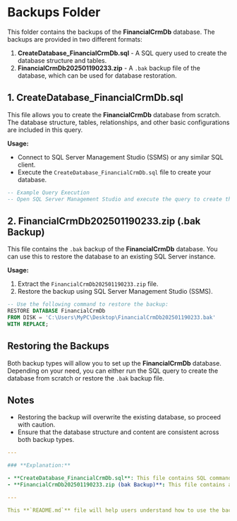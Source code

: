 # **Backups Folder**

This folder contains the backups of the **FinancialCrmDb** database. The backups are provided in two different formats:

1. **CreateDatabase_FinancialCrmDb.sql** - A SQL query used to create the database structure and tables.
2. **FinancialCrmDb202501190233.zip** - A `.bak` backup file of the database, which can be used for database restoration.

## 1. **CreateDatabase_FinancialCrmDb.sql**

This file allows you to create the **FinancialCrmDb** database from scratch. The database structure, tables, relationships, and other basic configurations are included in this query.

**Usage:**

- Connect to SQL Server Management Studio (SSMS) or any similar SQL client.
- Execute the `CreateDatabase_FinancialCrmDb.sql` file to create your database.

```sql
-- Example Query Execution
-- Open SQL Server Management Studio and execute the query to create the database
```



## 2. **FinancialCrmDb202501190233.zip (.bak Backup)**

This file contains the `.bak` backup of the **FinancialCrmDb** database. You can use this to restore the database to an existing SQL Server instance.

**Usage:**

1. Extract the `FinancialCrmDb202501190233.zip` file.
2. Restore the backup using SQL Server Management Studio (SSMS).

```sql
-- Use the following command to restore the backup:
RESTORE DATABASE FinancialCrmDb
FROM DISK = 'C:\Users\MyPC\Desktop\FinancialCrmDb202501190233.bak'
WITH REPLACE;

```



## Restoring the Backups

Both backup types will allow you to set up the **FinancialCrmDb** database. Depending on your need, you can either run the SQL query to create the database from scratch or restore the `.bak` backup file.

## Notes

- Restoring the backup will overwrite the existing database, so proceed with caution.
- Ensure that the database structure and content are consistent across both backup types.

```yaml
--- 

### **Explanation:**

- **CreateDatabase_FinancialCrmDb.sql**: This file contains SQL commands to create the database from scratch. It is typically used when the database structure needs to be manually created.
- **FinancialCrmDb202501190233.zip (bak Backup)**: This file contains a full backup of the database. The `.bak` file is used for restoring the SQL Server database.

---

This **`README.md`** file will help users understand how to use the backups. When adding your backup files to the **`backups`** folder, don't forget to include this **`README.md`** file as well. 😊

```


